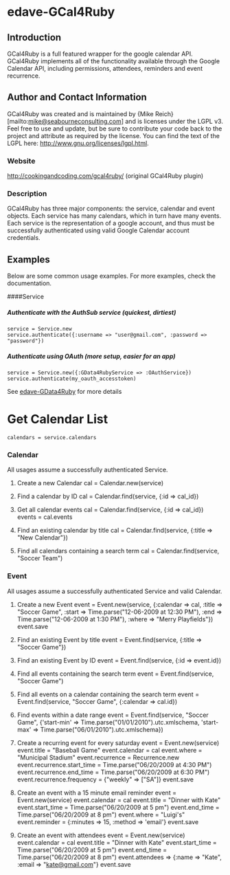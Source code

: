 # edave-GCal4Ruby

## Introduction
GCal4Ruby is a full featured wrapper for the google calendar API.  GCal4Ruby implements
all of the functionality available through the Google Calendar API, including permissions,
attendees, reminders and event recurrence.  

## Author and Contact Information
GCal4Ruby was created and is maintained by {Mike Reich}[mailto:mike@seabourneconsulting.com] 
and is licenses under the LGPL v3.  Feel free to use and update, but be sure to contribute your
code back to the project and attribute as required by the license.  You can find the text of the LGPL 
here: http://www.gnu.org/licenses/lgpl.html.

### Website
http://cookingandcoding.com/gcal4ruby/ (original GCal4Ruby plugin)

### Description
GCal4Ruby has three major components: the service, calendar and event objects.  Each service
has many calendars, which in turn have many events.  Each service is the representation of a
google account, and thus must be successfully authenticated using valid Google Calendar
account credentials.  

## Examples

Below are some common usage examples.  For more examples, check the documentation.

####Service

##### Authenticate with the AuthSub service (quickest, dirtiest)
    service = Service.new
    service.authenticate({:username => "user@gmail.com", :password => "password"})

##### Authenticate using OAuth (more setup, easier for an app)
	service = Service.new({:GData4RubyService => :OAuthService})
	service.authenticate(my_oauth_accesstoken)

See [edave-GData4Ruby](https://github.com/edave/GData4Ruby) for more details

# Get Calendar List
    calendars = service.calendars

### Calendar
All usages assume a successfully authenticated Service.
1. Create a new Calendar
    cal = Calendar.new(service)

2. Find a calendar by ID
    cal = Calendar.find(service, {:id => cal_id})

3. Get all calendar events
    cal = Calendar.find(service, {:id => cal_id})
    events = cal.events

4. Find an existing calendar by title
    cal = Calendar.find(service, {:title => "New Calendar"})

5. Find all calendars containing a search term
    cal = Calendar.find(service, "Soccer Team")

### Event

All usages assume a successfully authenticated Service and valid Calendar.
1. Create a new Event
    event = Event.new(service, {:calendar => cal, :title => "Soccer Game", :start => Time.parse("12-06-2009 at 12:30 PM"), :end => Time.parse("12-06-2009 at 1:30 PM"), :where => "Merry Playfields"})
    event.save

2. Find an existing Event by title
    event = Event.find(service, {:title => "Soccer Game"})

3. Find an existing Event by ID
    event = Event.find(service, {:id => event.id})

4. Find all events containing the search term
    event = Event.find(service, "Soccer Game")

5. Find all events on a calendar containing the search term
    event = Event.find(service, "Soccer Game", {:calendar => cal.id})

6. Find events within a date range
    event = Event.find(service, "Soccer Game", {'start-min' => Time.parse("01/01/2010").utc.xmlschema, 'start-max' => Time.parse("06/01/2010").utc.xmlschema})

7. Create a recurring event for every saturday
    event = Event.new(service)
    event.title = "Baseball Game"
    event.calendar = cal
    event.where = "Municipal Stadium"
    event.recurrence = Recurrence.new
    event.recurrence.start_time = Time.parse("06/20/2009 at 4:30 PM")
    event.recurrence.end_time = Time.parse("06/20/2009 at 6:30 PM")
    event.recurrence.frequency = {"weekly" => ["SA"]}
    event.save 

8. Create an event with a 15 minute email reminder
    event = Event.new(service)
    event.calendar = cal
    event.title = "Dinner with Kate"
    event.start_time = Time.parse("06/20/2009 at 5 pm")
    event.end_time = Time.parse("06/20/2009 at 8 pm")
    event.where = "Luigi's"
    event.reminder = {:minutes => 15, :method => 'email'}
    event.save

9. Create an event with attendees
    event = Event.new(service)
    event.calendar = cal
    event.title = "Dinner with Kate"
    event.start_time = Time.parse("06/20/2009 at 5 pm")
    event.end_time = Time.parse("06/20/2009 at 8 pm")
    event.attendees => {:name => "Kate", :email => "kate@gmail.com"}
    event.save
